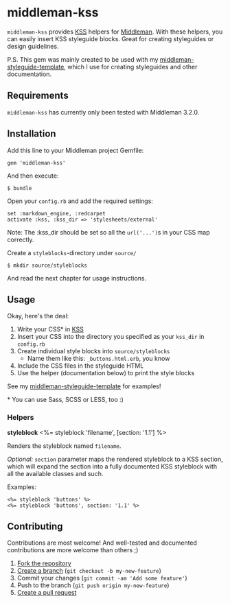 # middleman-kss

`middleman-kss` provides [KSS][kss] helpers for
[Middleman](http://middlemanapp.com/). With these helpers, you can easily
insert KSS styleguide blocks. Great for creating styleguides or design
guidelines.

P.S. This gem was mainly created to be used with my
[middleman-styleguide-template][template], which I use for creating styleguides
and other documentation.

## Requirements

`middleman-kss` has currently only been tested with Middleman 3.2.0.

## Installation

Add this line to your Middleman project Gemfile:

    gem 'middleman-kss'

And then execute:

    $ bundle

Open your `config.rb` and add the required settings:

    set :markdown_engine, :redcarpet
    activate :kss, :kss_dir => 'stylesheets/external'

Note: The :kss_dir should be set so all the `url('...')`s in your CSS map correctly.

Create a `styleblocks`-directory under `source/`

    $ mkdir source/styleblocks

And read the next chapter for usage instructions.

## Usage

Okay, here's the deal:

1. Write your CSS\* in [KSS][kss]
2. Insert your CSS into the directory you specified as your `kss_dir` in `config.rb`
3. Create individual style blocks into `source/styleblocks`
    - Name them like this: `_buttons.html.erb`, you know
4. Include the CSS files in the styleguide HTML
5. Use the helper (documentation below) to print the style blocks

See my [middleman-styleguide-template][template] for examples!

\* You can use Sass, SCSS or LESS, too :)

### Helpers

**styleblock** <%= styleblock 'filename', [section: '1.1'] %>

Renders the styleblock named `filename`.

*Optional:* `section` parameter maps the
rendered styleblock to a KSS section, which will expand the section into a fully
documented KSS styleblock with all the available classes and such.

Examples:

    <%= styleblock 'buttons' %>
    <%= styleblock 'buttons', section: '1.1' %>


## Contributing

Contributions are most welcome! And well-tested and documented contributions are
more welcome than others ;)

1. [Fork the repository][fork]
2. [Create a branch][branch] (`git checkout -b my-new-feature`)
3. Commit your changes (`git commit -am 'Add some feature'`)
4. Push to the branch (`git push origin my-new-feature`)
5. [Create a pull request][pr]

[kss]: https://github.com/kneath/kss
[template]: https://github.com/Darep/middleman-styleguide-template
[fork]: http://help.github.com/fork-a-repo/
[branch]: http://learn.github.com/p/branching.html
[pr]: http://help.github.com/send-pull-requests/
